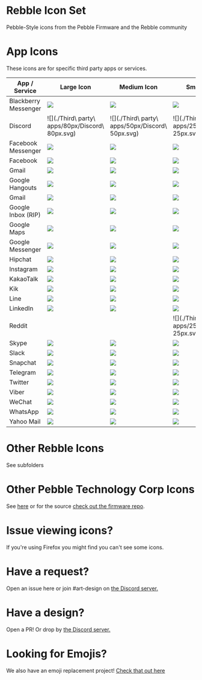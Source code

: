 # Rebble Icon Set
Pebble-Style icons from the Pebble Firmware and the Rebble community

# App Icons

These icons are for specific third party apps or services.

| App / Service  | Large Icon | Medium Icon | Small Icon | Source |
| ------------- | ------------- | ------------- | ------------- | ------------- |
| Blackberry Messenger  | ![](./pebbleos/Pebble_80x80_Blackberry_messenger.svg)  | ![](./pebbleos/Pebble_50x50_Blackberry_messenger.svg)| ![](./pebbleos/Pebble_25x25_Blackberry_messenger.svg) | PebbleOS
| Discord | ![](./Third\ party\ apps/80px/Discord\ 80px.svg) | ![](./Third\ party\ apps/50px/Discord\ 50px.svg) | ![](./Third\ party\ apps/25px/Discord\ 25px.svg) | Rebble
| Facebook Messenger  | ![](./pebbleos/Pebble_80x80_Facebook_messenger_notification.svg) | ![](./pebbleos/Pebble_50x50_Facebook_messenger_notification.svg) | ![](./pebbleos/Pebble_25x25_Facebook_messenger_notification.svg)  | PebbleOS
| Facebook | ![](./pebbleos/Pebble_80x80_Facebook_notification.svg)| ![](./pebbleos/Pebble_50x50_Facebook_notification.svg)| ![](./pebbleos/Pebble_25x25_Facebook_notification.svg) | PebbleOS
| Gmail |   ![](./pebbleos/Pebble_80x80_Gmail_notification.svg)| ![](./pebbleos/Pebble_50x50_Gmail_notification.svg)| ![](./pebbleos/Pebble_25x25_Gmail_notification.svg) | PebbleOS
| Google Hangouts |   ![](./pebbleos/Pebble_80x80_Google_Hangouts_notification.svg)| ![](./pebbleos/Pebble_50x50_Google_Hangouts_notification.svg)| ![](./pebbleos/Pebble_25x25_Google_Hangouts_notification.svg) | PebbleOS
| Gmail |   ![](./pebbleos/Pebble_80x80_Gmail_notification.svg)| ![](./pebbleos/Pebble_50x50_Gmail_notification.svg)| ![](./pebbleos/Pebble_25x25_Gmail_notification.svg) | PebbleOS
| Google Inbox (RIP) |   ![](./pebbleos/Pebble_80x80_Google_inbox_notification.svg)| ![](./pebbleos/Pebble_50x50_Google_inbox_notification.svg)| ![](./pebbleos/Pebble_25x25_Google_inbox_notification.svg) | PebbleOS
| Google Maps |   ![](./pebbleos/Pebble_80x80_Google_Maps.svg)| ![](./pebbleos/Pebble_50x50_Google_Maps.svg)| ![](./pebbleos/Pebble_25x25_Google_Maps.svg) | PebbleOS
| Google Messenger | ![](./pebbleos/Pebble_80x80_Google_messenger.svg)| ![](./pebbleos/Pebble_50x50_Google_messenger.svg)| ![](./pebbleos/Pebble_25x25_Google_messenger.svg) | PebbleOS
| Hipchat |   ![](./pebbleos/Pebble_80x80_Hipchat.svg)| ![](./pebbleos/Pebble_50x50_Hipchat.svg)| ![](./pebbleos/Pebble_25x25_Hipchat.svg) | PebbleOS
| Instagram | ![](./pebbleos/Pebble_80x80_Instagram.svg)| ![](./pebbleos/Pebble_50x50_Instagram.svg)| ![](./pebbleos/Pebble_25x25_Instagram.svg) | PebbleOS
| KakaoTalk | ![](./pebbleos/Pebble_80x80_KakaoTalk.svg)| ![](./pebbleos/Pebble_50x50_KakaoTalk.svg)| ![](./pebbleos/Pebble_25x25_KakaoTalk.svg) | PebbleOS
| Kik | ![](./pebbleos/Pebble_80x80_Kik.svg)| ![](./pebbleos/Pebble_50x50_Kik.svg)| ![](./pebbleos/Pebble_25x25_Kik.svg) | PebbleOS
| Line | ![](./pebbleos/Pebble_80x80_Line.svg)| ![](./pebbleos/Pebble_50x50_Line.svg)| ![](./pebbleos/Pebble_25x25_Line.svg) | PebbleOS
| LinkedIn | ![](./pebbleos/Pebble_80x80_LinkedIn.svg)| ![](./pebbleos/Pebble_50x50_LinkedIn.svg)| ![](./pebbleos/Pebble_25x25_LinkedIn.svg) | PebbleOS
| Reddit |  |  | ![](./Third\ party\ apps/25px/Reddit\ 25px.svg) | Rebble
| Skype | ![](./pebbleos/Pebble_80x80_Skype.svg)| ![](./pebbleos/Pebble_50x50_Skype.svg)| ![](./pebbleos/Pebble_25x25_Skype.svg) | PebbleOS
| Slack | ![](./pebbleos/Pebble_80x80_Slack.svg)| ![](./pebbleos/Pebble_50x50_Slack.svg)| ![](./pebbleos/Pebble_25x25_Slack.svg) | PebbleOS
| Snapchat | ![](./pebbleos/Pebble_80x80_Snapchat.svg)| ![](./pebbleos/Pebble_50x50_Snapchat.svg)| ![](./pebbleos/Pebble_25x25_Snapchat.svg) | PebbleOS
| Telegram | ![](./pebbleos/Pebble_80x80_Telegram_app.svg)| ![](./pebbleos/Pebble_50x50_Telegram_app.svg)| ![](./pebbleos/Pebble_25x25_Telegram_app.svg) | PebbleOS
| Twitter | ![](./pebbleos/Pebble_80x80_Twitter_notification.svg)| ![](./pebbleos/Pebble_50x50_Twitter_notification.svg)| ![](./pebbleos/Pebble_25x25_Twitter_notification.svg) | PebbleOS
| Viber | ![](./pebbleos/Pebble_80x80_Viber.svg)| ![](./pebbleos/Pebble_50x50_Viber.svg)| ![](./pebbleos/Pebble_25x25_Viber.svg) | PebbleOS
| WeChat | ![](./pebbleos/Pebble_80x80_WeChat.svg)| ![](./pebbleos/Pebble_50x50_WeChat.svg)| ![](./pebbleos/Pebble_25x25_WeChat.svg) | PebbleOS
| WhatsApp | ![](./pebbleos/Pebble_80x80_WhatsApp_notification.svg)| ![](./pebbleos/Pebble_50x50_WhatsApp_notification.svg)| ![](./pebbleos/Pebble_25x25_WhatsApp_notification.svg) | PebbleOS
| Yahoo Mail | ![](./pebbleos/Pebble_80x80_Yahoo_mail.svg)| ![](./pebbleos/Pebble_50x50_Yahoo_mail.svg)| ![](./pebbleos/Pebble_25x25_Yahoo_mail.svg) | PebbleOS

# Other Rebble Icons
See subfolders

# Other Pebble Technology Corp Icons
See [here](./pebbleos) or for the source [check out the firmware repo](https://github.com/pebble-dev/pebble-firmware/tree/main/resources/normal/base/images).

# Issue viewing icons?
If you're using Firefox you might find you can't see some icons.

# Have a request?
Open an issue here or join #art-design on [the Discord server.](https://rebble.io/discord)

# Have a design?
Open a PR! Or drop by [the Discord server.](https://rebble.io/discord)

# Looking for Emojis?
We also have an emoji replacement project! [Check that out here](https://github.com/pebble-dev/rebble-emojis/)

